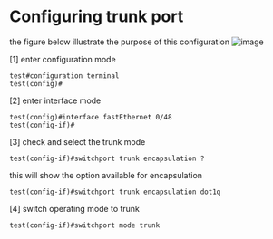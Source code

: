 Configuring trunk port
========================
the figure below illustrate the purpose of this configuration
![image](https://github.com/user-attachments/assets/1bdadc61-12d4-4f5c-8a51-6d9bb7384ec4)

[1] enter configuration mode
```
test#configuration terminal
test(config)#
```
[2] enter interface mode
```
test(config)#interface fastEthernet 0/48
test(config-if)#
```
[3] check and select the trunk mode
```
test(config-if)#switchport trunk encapsulation ?
```
this will show the option available for encapsulation
```
test(config-if)#switchport trunk encapsulation dot1q
```
[4] switch operating mode to trunk
```
test(config-if)#switchport mode trunk
```
